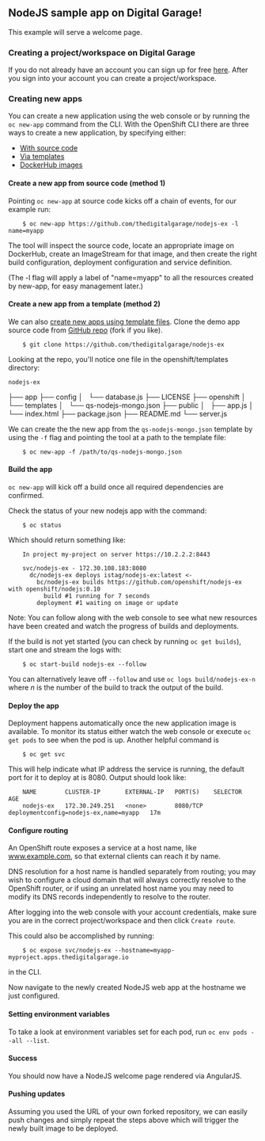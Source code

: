 NodeJS sample app on Digital Garage!
-----------------

This example will serve a welcome page.

### Creating a project/workspace on Digital Garage

If you do not already have an account you can sign up for free [here](www.thedigitalgarage.io). After you sign into your account you can create a project/workspace.

### Creating new apps

You can create a new application using the web console or by running the `oc new-app` command from the CLI. With the  OpenShift CLI there are three ways to create a new application, by specifying either:

- [With source code](http://docs.thedigitalgarage.io/dev_guide/new_app.html#specifying-source-code)
- [Via templates](http://docs.thedigitalgarage.io/dev_guide/new_app.html#specifying-a-template)
- [DockerHub images](http://docs.thedigitalgarage.io/dev_guide/new_app.html#specifying-an-image)

#### Create a new app from source code (method 1)

Pointing `oc new-app` at source code kicks off a chain of events, for our example run:

        $ oc new-app https://github.com/thedigitalgarage/nodejs-ex -l name=myapp

The tool will inspect the source code, locate an appropriate image on DockerHub, create an ImageStream for that image, and then create the right build configuration, deployment configuration and service definition.

(The -l flag will apply a label of "name=myapp" to all the resources created by new-app, for easy management later.)

#### Create a new app from a template (method 2)

We can also [create new apps using template files](http://docs.thedigitalgarage.io/dev_guide/new_app.html#specifying-a-template). Clone the demo app source code from [GitHub repo](https://github.com/thedigitalgarage/nodejs-ex) (fork if you like).

        $ git clone https://github.com/thedigitalgarage/nodejs-ex

Looking at the repo, you'll notice one file in the openshift/templates directory:

	nodejs-ex
  ├── app
  ├── config
  │   └── database.js
  ├── LICENSE
	├── openshift
	│   └── templates
	│       └── qs-nodejs-mongo.json
  ├── public
	│   ├── app.js
  │   └── index.html
	├── package.json
  ├── README.md
	└── server.js

We can create the the new app from the `qs-nodejs-mongo.json` template by using the `-f` flag and pointing the tool at a path to the template file:

        $ oc new-app -f /path/to/qs-nodejs-mongo.json

#### Build the app

`oc new-app` will kick off a build once all required dependencies are confirmed.

Check the status of your new nodejs app with the command:

        $ oc status

Which should return something like:

        In project my-project on server https://10.2.2.2:8443

        svc/nodejs-ex - 172.30.108.183:8080
          dc/nodejs-ex deploys istag/nodejs-ex:latest <-
            bc/nodejs-ex builds https://github.com/openshift/nodejs-ex with openshift/nodejs:0.10
              build #1 running for 7 seconds
            deployment #1 waiting on image or update

Note: You can follow along with the web console to see what new resources have been created and watch the progress of builds and deployments.

If the build is not yet started (you can check by running `oc get builds`), start one and stream the logs with:

        $ oc start-build nodejs-ex --follow

You can alternatively leave off `--follow` and use `oc logs build/nodejs-ex-n` where *n* is the number of the build to track the output of the build.

#### Deploy the app

Deployment happens automatically once the new application image is available.  To monitor its status either watch the web console or execute `oc get pods` to see when the pod is up.  Another helpful command is

        $ oc get svc

This will help indicate what IP address the service is running, the default port for it to deploy at is 8080. Output should look like:

        NAME        CLUSTER-IP       EXTERNAL-IP   PORT(S)    SELECTOR                                AGE
        nodejs-ex   172.30.249.251   <none>        8080/TCP   deploymentconfig=nodejs-ex,name=myapp   17m

#### Configure routing

An OpenShift route exposes a service at a host name, like www.example.com, so that external clients can reach it by name.

DNS resolution for a host name is handled separately from routing; you may wish to configure a cloud domain that will always correctly resolve to the OpenShift router, or if using an unrelated host name you may need to modify its DNS records independently to resolve to the router.

After logging into the web console with your account credentials, make sure you are in the correct project/workspace and then click `Create route`.

This could also be accomplished by running:

        $ oc expose svc/nodejs-ex --hostname=myapp-myproject.apps.thedigitalgarage.io

in the CLI.

Now navigate to the newly created NodeJS web app at the hostname we just configured.

#### Setting environment variables

To take a look at environment variables set for each pod, run `oc env pods --all --list`.

#### Success

You should now have a NodeJS welcome page rendered via AngularJS.

#### Pushing updates

Assuming you used the URL of your own forked repository, we can easily push changes and simply repeat the steps above which will trigger the newly built image to be deployed.
